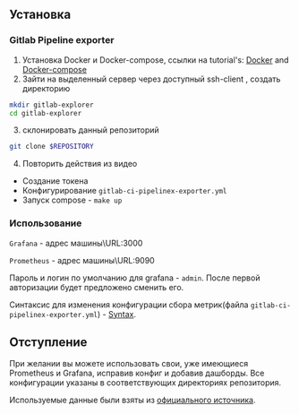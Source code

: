 ## Установка 

### Gitlab Pipeline exporter

1. Установка Docker и Docker-compose, ссылки на tutorial's: [Docker] and [Docker-compose]
2. Зайти на выделенный сервер через доступный ssh-client , создать директорию

```sh
mkdir gitlab-explorer
cd gitlab-explorer
```

3. склонировать данный репозиторий

```sh
git clone $REPOSITORY
```

4. Повторить действия из видео 
 - Создание токена 
 - Конфигурирование `gitlab-ci-pipelinex-exporter.yml`
 - Запуск compose  - `make up`
 
### Использование
`Grafana` - адрес машины\URL:3000

`Prometheus` - адрес машины\URL:9090

Пароль и логин по умолчанию для grafana - `admin`. После первой авторизации будет предложено сменить его.

Синтаксис для изменения конфигурации сбора метрик(файла `gitlab-ci-pipelinex-exporter.yml`) - [Syntax].

## Отступление

При желании вы можете использовать свои, уже имеющиеся Prometheus и Grafana, исправив конфиг и добавив дашборды.
Все конфигурации указаны в соответствующих директориях репозитория.

Используемые данные были взяты из [официального источника].


[Syntax]:<https://github.com/mvisonneau/gitlab-ci-pipelines-exporter/blob/main/docs/configuration_syntax.md>
[официального источника]:<https://github.com/mvisonneau/gitlab-ci-pipelines-exporter>
[Docker]:<https://docs.docker.com/engine/install/>
[Docker-compose]:<https://docs.docker.com/compose/install/>
